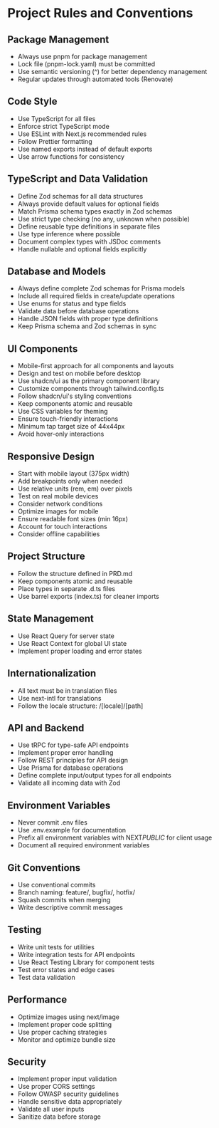 # Project Rules and Conventions

## Package Management

- Always use pnpm for package management
- Lock file (pnpm-lock.yaml) must be committed
- Use semantic versioning (^) for better dependency management
- Regular updates through automated tools (Renovate)

## Code Style

- Use TypeScript for all files
- Enforce strict TypeScript mode
- Use ESLint with Next.js recommended rules
- Follow Prettier formatting
- Use named exports instead of default exports
- Use arrow functions for consistency

## TypeScript and Data Validation

- Define Zod schemas for all data structures
- Always provide default values for optional fields
- Match Prisma schema types exactly in Zod schemas
- Use strict type checking (no any, unknown when possible)
- Define reusable type definitions in separate files
- Use type inference where possible
- Document complex types with JSDoc comments
- Handle nullable and optional fields explicitly

## Database and Models

- Always define complete Zod schemas for Prisma models
- Include all required fields in create/update operations
- Use enums for status and type fields
- Validate data before database operations
- Handle JSON fields with proper type definitions
- Keep Prisma schema and Zod schemas in sync

## UI Components

- Mobile-first approach for all components and layouts
- Design and test on mobile before desktop
- Use shadcn/ui as the primary component library
- Customize components through tailwind.config.ts
- Follow shadcn/ui's styling conventions
- Keep components atomic and reusable
- Use CSS variables for theming
- Ensure touch-friendly interactions
- Minimum tap target size of 44x44px
- Avoid hover-only interactions

## Responsive Design

- Start with mobile layout (375px width)
- Add breakpoints only when needed
- Use relative units (rem, em) over pixels
- Test on real mobile devices
- Consider network conditions
- Optimize images for mobile
- Ensure readable font sizes (min 16px)
- Account for touch interactions
- Consider offline capabilities

## Project Structure

- Follow the structure defined in PRD.md
- Keep components atomic and reusable
- Place types in separate .d.ts files
- Use barrel exports (index.ts) for cleaner imports

## State Management

- Use React Query for server state
- Use React Context for global UI state
- Implement proper loading and error states

## Internationalization

- All text must be in translation files
- Use next-intl for translations
- Follow the locale structure: /[locale]/[path]

## API and Backend

- Use tRPC for type-safe API endpoints
- Implement proper error handling
- Follow REST principles for API design
- Use Prisma for database operations
- Define complete input/output types for all endpoints
- Validate all incoming data with Zod

## Environment Variables

- Never commit .env files
- Use .env.example for documentation
- Prefix all environment variables with NEXT*PUBLIC* for client usage
- Document all required environment variables

## Git Conventions

- Use conventional commits
- Branch naming: feature/, bugfix/, hotfix/
- Squash commits when merging
- Write descriptive commit messages

## Testing

- Write unit tests for utilities
- Write integration tests for API endpoints
- Use React Testing Library for component tests
- Test error states and edge cases
- Test data validation

## Performance

- Optimize images using next/image
- Implement proper code splitting
- Use proper caching strategies
- Monitor and optimize bundle size

## Security

- Implement proper input validation
- Use proper CORS settings
- Follow OWASP security guidelines
- Handle sensitive data appropriately
- Validate all user inputs
- Sanitize data before storage
